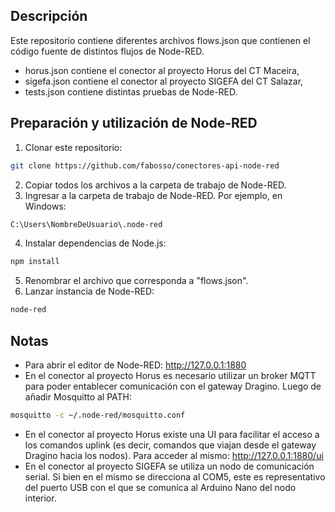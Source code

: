 ## Descripción
Este repositorio contiene diferentes archivos flows.json que contienen el código
fuente de distintos flujos de Node-RED.
- horus.json contiene el conector al proyecto Horus del CT Maceira,
- sigefa.json contiene el conector al proyecto SIGEFA del CT Salazar,
- tests.json contiene distintas pruebas de Node-RED.

## Preparación y utilización de Node-RED
1. Clonar este repositorio:
```bash
git clone https://github.com/fabosso/conectores-api-node-red
```
2. Copiar todos los archivos a la carpeta de trabajo de Node-RED.
3. Ingresar a la carpeta de trabajo de Node-RED. Por ejemplo, en Windows: 
```bash
C:\Users\NombreDeUsuario\.node-red
```
4. Instalar dependencias de Node.js:
```bash
npm install
```
5. Renombrar el archivo que corresponda a "flows.json".
6. Lanzar instancia de Node-RED:
```bash
node-red
```

## Notas
- Para abrir el editor de Node-RED: http://127.0.0.1:1880
- En el conector al proyecto Horus es necesario utilizar un broker MQTT para
poder entablecer comunicación con el gateway Dragino. Luego de añadir Mosquitto al PATH:
```bash
mosquitto -c ~/.node-red/mosquitto.conf
```
- En el conector al proyecto Horus existe una UI para facilitar el acceso a los comandos
uplink (es decir, comandos que viajan desde el gateway Dragino hacia los nodos). 
Para acceder al mismo: http://127.0.0.1:1880/ui
- En el conector al proyecto SIGEFA se utiliza un nodo de comunicación serial. Si bien en el mismo se direcciona al COM5, este es representativo del puerto USB con el que se comunica al Arduino Nano del nodo interior.
